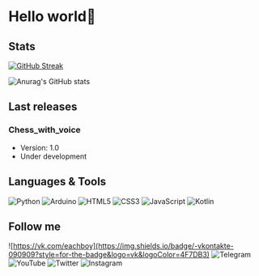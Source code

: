 # Hello world👋

## Stats

[![GitHub Streak](http://github-readme-streak-stats.herokuapp.com?user=eachboy&theme=dark&hide_border=%D0%9B%D0%9E%D0%96%D0%AC&date_format=j%20M%5B%20Y%5D)](https://git.io/streak-stats)

![Anurag's GitHub stats](https://github-readme-stats.vercel.app/api?username=eachboy&show_icons=true&theme=gruvbox)

## Last releases

### Chess_with_voice
- Version: 1.0
- Under development
## Languages & Tools

![Python](https://img.shields.io/badge/-Python-090909?style=for-the-badge&logo=python)
![Arduino](https://img.shields.io/badge/-Arduino-090909?style=for-the-badge&logo=arduino)
![HTML5](https://img.shields.io/badge/-html5-090909?style=for-the-badge&logo=html5)
![CSS3](https://img.shields.io/badge/-css3-090909?style=for-the-badge&logo=css3&logoColor=4F7DB3)
![JavaScript](https://img.shields.io/badge/-javascript-090909?style=for-the-badge&logo=javascript)
![Kotlin](https://img.shields.io/badge/-Kotlin-090909?style=for-the-badge&logo=kotlin)

## Follow me

![https://vk.com/eachboy](https://img.shields.io/badge/-vkontakte-090909?style=for-the-badge&logo=vk&logoColor=4F7DB3)
![Telegram](https://img.shields.io/badge/-Telegram-090909?style=for-the-badge&logo=telegram)
![YouTube](https://img.shields.io/badge/-YouTube-090909?style=for-the-badge&logo=youtube&logoColor=FF0000)
![Twitter](https://img.shields.io/badge/-twitter-090909?style=for-the-badge&logo=twitter)
![Instagram](https://img.shields.io/badge/-Instagram-090909?style=for-the-badge&logo=instagram)